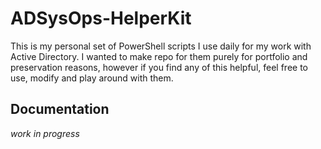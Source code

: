 # ADSysOps-HelperKit
This is my personal set of PowerShell scripts I use daily for my work with Active Directory.
I wanted to make repo for them purely for portfolio and preservation reasons, however if you find any of this helpful, feel free to use, modify and play around with them.

## Documentation
*work in progress*
